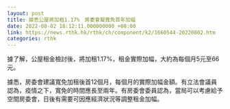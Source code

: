 ```yaml
---
layout: post
title: 據悉公屋將加租1.17%　房委會擬寬免首年加幅
date: 2022-08-02 18:12:11.000000000 +08:00
link: https://news.rthk.hk/rthk/ch/component/k2/1660544-20220802.htm
categories: rthk
---
```


據了解，公屋租金檢討後，將加租1.17%，租金實際加幅，大約為每個月5元至66元。

據悉，房委會建議寬免加租後首12個月，每個月的實際加幅金額。有立法會議員認為，疫情之下，寬免的時間應長至兩年。有房委會委員認為，當局可以考慮給予空間房委會，日後有需要可因應經濟狀況等調整租金加幅。
